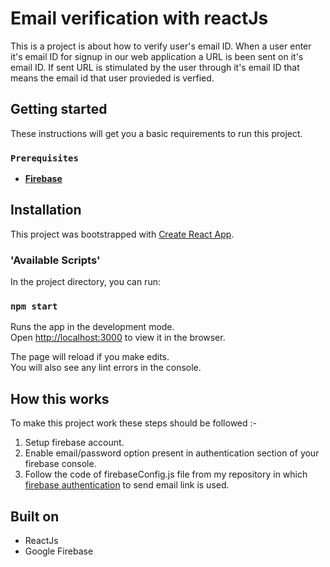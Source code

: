 # Email verification with reactJs

This is a project is about how to verify user's email ID. When a user enter it's email ID for signup in our web application a URL is been sent on it's email ID. If sent URL is stimulated by the user through it's email ID that means the email id that user provieded is verfied.

## Getting started
These instructions will get you a basic requirements to run this project.

### `Prerequisites`
- [**Firebase**](https://www.npmjs.com/package/firebase)

## Installation

This project was bootstrapped with [Create React App](https://github.com/facebook/create-react-app).

### 'Available Scripts'

In the project directory, you can run:

### `npm start`

Runs the app in the development mode.<br />
Open [http://localhost:3000](http://localhost:3000) to view it in the browser.

The page will reload if you make edits.<br />
You will also see any lint errors in the console.

## How this works

To make this project work these steps should be followed :-
1. Setup firebase account.
2. Enable email/password option present in authentication section of your firebase console.
3. Follow the code of firebaseConfig.js file from my repository in which [firebase authentication](https://firebase.google.com/docs/auth/web/email-link-auth?authuser=1) to send email link is used. 

## Built on

- ReactJs
- Google Firebase
